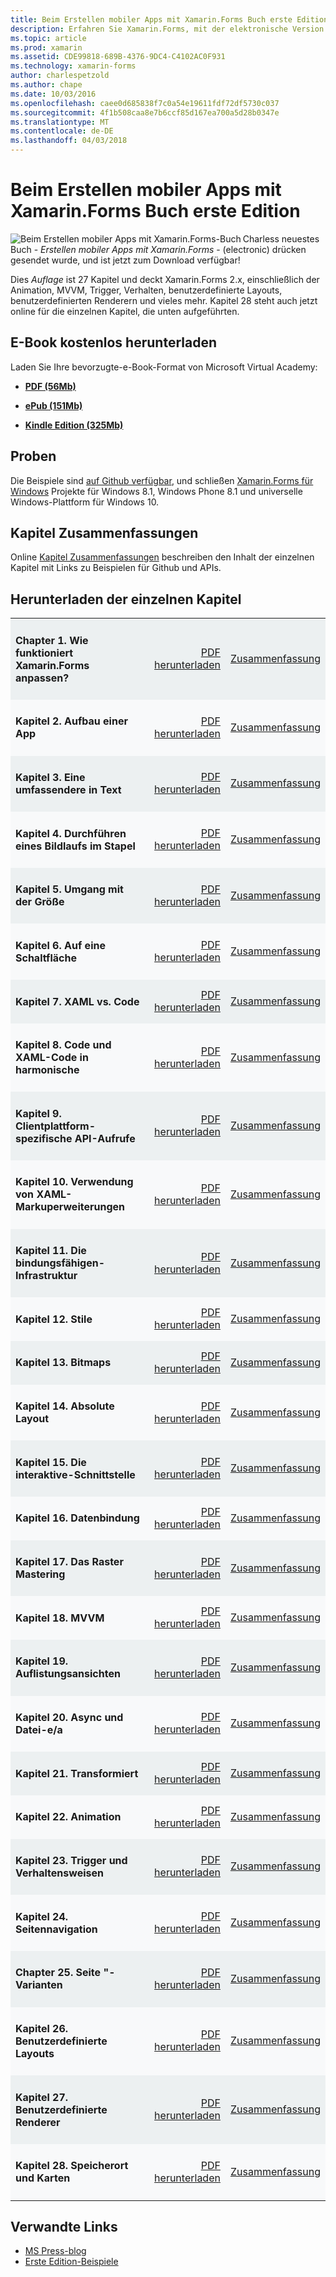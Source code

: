 ```yaml
---
title: Beim Erstellen mobiler Apps mit Xamarin.Forms Buch erste Edition
description: Erfahren Sie Xamarin.Forms, mit der elektronische Version des Buchs von Charles Petzold Mobile Apps erstellen.
ms.topic: article
ms.prod: xamarin
ms.assetid: CDE99818-689B-4376-9DC4-C4102AC0F931
ms.technology: xamarin-forms
author: charlespetzold
ms.author: chape
ms.date: 10/03/2016
ms.openlocfilehash: caee0d685838f7c0a54e19611fdf72df5730c037
ms.sourcegitcommit: 4f1b508caa8e7b6ccf85d167ea700a5d28b0347e
ms.translationtype: MT
ms.contentlocale: de-DE
ms.lasthandoff: 04/03/2018
---
```

# <a name="creating-mobile-apps-with-xamarinforms-book-first-edition"></a>Beim Erstellen mobiler Apps mit Xamarin.Forms Buch erste Edition

<p><img src="Images/Cover-sml.png" title="Beim Erstellen mobiler Apps mit Xamarin.Forms-Buch" align="left" />Charless neuestes Buch - <i>Erstellen mobiler Apps mit Xamarin.Forms</i> - (electronic) drücken gesendet wurde, und ist jetzt zum Download verfügbar!</p>

Dies *Auflage* ist 27 Kapitel und deckt Xamarin.Forms&nbsp;2.x, einschließlich der Animation, MVVM, Trigger, Verhalten, benutzerdefinierte Layouts, benutzerdefinierten Renderern und vieles mehr.
Kapitel 28 steht auch jetzt online für die einzelnen Kapitel, die unten aufgeführten.

## <a name="download-ebook-for-free"></a>E-Book kostenlos herunterladen

Laden Sie Ihre bevorzugte-e-Book-Format von Microsoft Virtual Academy:

*    [**PDF (56Mb)**](https://aka.ms/xamebook)

*    [**ePub (151Mb)**](https://aka.ms/xamebook/epub)

*    [**Kindle Edition (325Mb)**](https://aka.ms/xamebook/mobi)

## <a name="samples"></a>Proben

Die Beispiele sind [auf Github verfügbar](https://github.com/xamarin/xamarin-forms-book-samples), und schließen [Xamarin.Forms für Windows](~/xamarin-forms/platform/windows/index.md) Projekte für Windows 8.1, Windows Phone 8.1 und universelle Windows-Plattform für Windows 10.

## <a name="chapter-summaries"></a>Kapitel Zusammenfassungen

Online [Kapitel Zusammenfassungen](summaries/index.md) beschreiben den Inhalt der einzelnen Kapitel mit Links zu Beispielen für Github und APIs.

## <a name="download-individual-chapters"></a>Herunterladen der einzelnen Kapitel

<table style="border:0px; box-shadow:0 0px 0px" cellpadding="0" cellspacing="2" border="0" width="85%">
<tr style="background:#ecf0f1">
  <td style="border:0px;">
    <h4>Chapter 1. Wie funktioniert Xamarin.Forms anpassen?</h4>
  </td>
  <td style="border:0px;" align="right"><a href="https://download.xamarin.com/developer/xamarin-forms-book/XamarinFormsBook-Ch01-Apr2016.pdf">PDF herunterladen</a> </td>
  <td style="border:0px;" align="right"><a href="summaries/chapter01.md">Zusammenfassung</a></td>
</tr>
<tr style="background:#f8f9fa">
  <td style="border:0px;">
    <h4>Kapitel 2. Aufbau einer App</h4>
  </td>
  <td style="border:0px;" align="right"><a href="https://download.xamarin.com/developer/xamarin-forms-book/XamarinFormsBook-Ch02-Apr2016.pdf">PDF herunterladen</a> </td>
  <td style="border:0px;" align="right"><a href="summaries/chapter02.md">Zusammenfassung</a></td>
</tr>
<tr style="background:#ecf0f1">
  <td style="border:0px;">
    <h4>Kapitel 3. Eine umfassendere in Text</h4>
  </td>
  <td style="border:0px;" align="right"><a href="https://download.xamarin.com/developer/xamarin-forms-book/XamarinFormsBook-Ch03-Apr2016.pdf">PDF herunterladen</a> </td>
  <td style="border:0px;" align="right"><a href="summaries/chapter03.md">Zusammenfassung</a></td>
</tr>
<tr style="background:#f8f9fa">
  <td style="border:0px;">
    <h4>Kapitel 4. Durchführen eines Bildlaufs im Stapel</h4>
  </td>
  <td style="border:0px;" align="right"><a href="https://download.xamarin.com/developer/xamarin-forms-book/XamarinFormsBook-Ch04-Apr2016.pdf">PDF herunterladen</a> </td>
  <td style="border:0px;" align="right"><a href="summaries/chapter04.md">Zusammenfassung</a></td>
</tr>
<tr style="background:#ecf0f1">
  <td style="border:0px;">
    <h4>Kapitel 5. Umgang mit der Größe</h4>
  </td>
  <td style="border:0px;" align="right"><a href="https://download.xamarin.com/developer/xamarin-forms-book/XamarinFormsBook-Ch05-Apr2016.pdf">PDF herunterladen</a> </td>
  <td style="border:0px;" align="right"><a href="summaries/chapter05.md">Zusammenfassung</a></td>
</tr>
<tr style="background:#f8f9fa">
  <td style="border:0px;">
    <h4>Kapitel 6. Auf eine Schaltfläche</h4>
  </td>
  <td style="border:0px;" align="right"><a href="https://download.xamarin.com/developer/xamarin-forms-book/XamarinFormsBook-Ch06-Apr2016.pdf">PDF herunterladen</a> </td>
  <td style="border:0px;" align="right"><a href="summaries/chapter06.md">Zusammenfassung</a></td>
</tr>
<tr style="background:#ecf0f1">
  <td style="border:0px;">
    <h4>Kapitel 7. XAML vs. Code</h4>
  </td>
  <td style="border:0px;" align="right"><a href="https://download.xamarin.com/developer/xamarin-forms-book/XamarinFormsBook-Ch07-Apr2016.pdf">PDF herunterladen</a> </td>
  <td style="border:0px;" align="right"><a href="summaries/chapter07.md">Zusammenfassung</a></td>
</tr>
<tr style="background:#f8f9fa">
  <td style="border:0px;">
    <h4>Kapitel 8. Code und XAML-Code in harmonische</h4>
  </td>
  <td style="border:0px;" align="right"><a href="https://download.xamarin.com/developer/xamarin-forms-book/XamarinFormsBook-Ch08-Apr2016.pdf">PDF herunterladen</a> </td>
  <td style="border:0px;" align="right"><a href="summaries/chapter08.md">Zusammenfassung</a></td>
</tr>
<tr style="background:#ecf0f1">
  <td style="border:0px;">
    <h4>Kapitel 9. Clientplattform-spezifische API-Aufrufe</h4>
  </td>
  <td style="border:0px;" align="right"><a href="https://download.xamarin.com/developer/xamarin-forms-book/XamarinFormsBook-Ch09-Apr2016.pdf">PDF herunterladen</a> </td>
  <td style="border:0px;" align="right"><a href="summaries/chapter09.md">Zusammenfassung</a></td>
</tr>
<tr style="background:#f8f9fa">
  <td style="border:0px;">
    <h4>Kapitel 10. Verwendung von XAML-Markuperweiterungen</h4>
  </td>
  <td style="border:0px;" align="right"><a href="https://download.xamarin.com/developer/xamarin-forms-book/XamarinFormsBook-Ch10-Apr2016.pdf">PDF herunterladen</a> </td>
  <td style="border:0px;" align="right"><a href="summaries/chapter10.md">Zusammenfassung</a></td>
</tr>
<tr style="background:#ecf0f1">
  <td style="border:0px;">
    <h4>Kapitel 11. Die bindungsfähigen-Infrastruktur</h4>
  </td>
  <td style="border:0px;" align="right"><a href="https://download.xamarin.com/developer/xamarin-forms-book/XamarinFormsBook-Ch11-Apr2016.pdf">PDF herunterladen</a> </td>
  <td style="border:0px;" align="right"><a href="summaries/chapter11.md">Zusammenfassung</a></td>
</tr>
<tr style="background:#f8f9fa">
  <td style="border:0px;">
    <h4>Kapitel 12. Stile</h4>
  </td>
  <td style="border:0px;" align="right"><a href="https://download.xamarin.com/developer/xamarin-forms-book/XamarinFormsBook-Ch12-Apr2016.pdf">PDF herunterladen</a> </td>
  <td style="border:0px;" align="right"><a href="summaries/chapter12.md">Zusammenfassung</a></td>
</tr>
<tr style="background:#ecf0f1">
  <td style="border:0px;">
    <h4>Kapitel 13. Bitmaps</h4>
  </td>
  <td style="border:0px;" align="right"><a href="https://download.xamarin.com/developer/xamarin-forms-book/XamarinFormsBook-Ch13-Apr2016.pdf">PDF herunterladen</a> </td>
  <td style="border:0px;" align="right"><a href="summaries/chapter13.md">Zusammenfassung</a></td>
</tr>
<tr style="background:#f8f9fa">
  <td style="border:0px;">
    <h4>Kapitel 14. Absolute Layout</h4>
  </td>
  <td style="border:0px;" align="right"><a href="https://download.xamarin.com/developer/xamarin-forms-book/XamarinFormsBook-Ch14-Apr2016.pdf">PDF herunterladen</a> </td>
  <td style="border:0px;" align="right"><a href="summaries/chapter14.md">Zusammenfassung</a></td>
</tr>
<tr style="background:#ecf0f1">
  <td style="border:0px;">
    <h4>Kapitel 15. Die interaktive-Schnittstelle</h4>
  </td>
  <td style="border:0px;" align="right"><a href="https://download.xamarin.com/developer/xamarin-forms-book/XamarinFormsBook-Ch15-Apr2016.pdf">PDF herunterladen</a> </td>
  <td style="border:0px;" align="right"><a href="summaries/chapter15.md">Zusammenfassung</a></td>
</tr>
<tr style="background:#f8f9fa">
  <td style="border:0px;">
    <h4>Kapitel 16. Datenbindung</h4>
  </td>
  <td style="border:0px;" align="right"><a href="https://download.xamarin.com/developer/xamarin-forms-book/XamarinFormsBook-Ch16-Apr2016.pdf">PDF herunterladen</a> </td>
  <td style="border:0px;" align="right"><a href="summaries/chapter16.md">Zusammenfassung</a></td>
</tr>
<tr style="background:#ecf0f1">
  <td style="border:0px;">
    <h4>Kapitel 17. Das Raster Mastering</h4>
  </td>
  <td style="border:0px;" align="right"><a href="https://download.xamarin.com/developer/xamarin-forms-book/XamarinFormsBook-Ch17-Apr2016.pdf">PDF herunterladen</a> </td>
  <td style="border:0px;" align="right"><a href="summaries/chapter17.md">Zusammenfassung</a></td></tr>
<tr style="background:#f8f9fa">
  <td style="border:0px;">
    <h4>Kapitel 18. MVVM</h4>
  </td>
  <td style="border:0px;" align="right"><a href="https://download.xamarin.com/developer/xamarin-forms-book/XamarinFormsBook-Ch18-Apr2016.pdf">PDF herunterladen</a> </td>
  <td style="border:0px;" align="right"><a href="summaries/chapter18.md">Zusammenfassung</a></td></tr>
<tr style="background:#ecf0f1">
  <td style="border:0px;">
    <h4>Kapitel 19. Auflistungsansichten</h4>
  </td>
  <td style="border:0px;" align="right"><a href="https://download.xamarin.com/developer/xamarin-forms-book/XamarinFormsBook-Ch19-Apr2016.pdf">PDF herunterladen</a> </td>
  <td style="border:0px;" align="right"><a href="summaries/chapter19.md">Zusammenfassung</a></td></tr>
<tr style="background:#f8f9fa">
  <td style="border:0px;">
    <h4>Kapitel 20. Async und Datei-e/a</h4>
  </td>
  <td style="border:0px;" align="right"><a href="https://download.xamarin.com/developer/xamarin-forms-book/XamarinFormsBook-Ch20-Apr2016.pdf">PDF herunterladen</a> </td>
  <td style="border:0px;" align="right"><a href="summaries/chapter20.md">Zusammenfassung</a></td></tr>
<tr style="background:#ecf0f1">
  <td style="border:0px;">
    <h4>Kapitel 21. Transformiert</h4>
  </td>
  <td style="border:0px;" align="right"><a href="https://download.xamarin.com/developer/xamarin-forms-book/XamarinFormsBook-Ch21-Apr2016.pdf">PDF herunterladen</a> </td>
  <td style="border:0px;" align="right"><a href="summaries/chapter21.md">Zusammenfassung</a></td></tr>
</tr>
<tr style="background:#f8f9fa">
  <td style="border:0px;">
    <h4>Kapitel 22. Animation</h4>
  </td>
  <td style="border:0px;" align="right"><a href="https://download.xamarin.com/developer/xamarin-forms-book/XamarinFormsBook-Ch22-Apr2016.pdf">PDF herunterladen</a> </td>
  <td style="border:0px;" align="right"><a href="summaries/chapter22.md">Zusammenfassung</a></td></tr>
</tr>
<tr style="background:#ecf0f1">
  <td style="border:0px;">
    <h4>Kapitel 23. Trigger und Verhaltensweisen</h4>
  </td>
  <td style="border:0px;" align="right"><a href="https://download.xamarin.com/developer/xamarin-forms-book/XamarinFormsBook-Ch23-Apr2016.pdf">PDF herunterladen</a> </td>
  <td style="border:0px;" align="right"><a href="summaries/chapter23.md">Zusammenfassung</a></td></tr>
</tr>
<tr style="background:#f8f9fa">
  <td style="border:0px;">
    <h4>Kapitel 24. Seitennavigation</h4>
  </td>
  <td style="border:0px;" align="right"><a href="https://download.xamarin.com/developer/xamarin-forms-book/XamarinFormsBook-Ch24-Apr2016.pdf">PDF herunterladen</a> </td>
  <td style="border:0px;" align="right"><a href="summaries/chapter24.md">Zusammenfassung</a></td></tr>
</tr>
<tr style="background:#ecf0f1">
  <td style="border:0px;">
    <h4>Chapter 25. Seite "-Varianten</h4>
  </td>
  <td style="border:0px;" align="right"><a href="https://download.xamarin.com/developer/xamarin-forms-book/XamarinFormsBook-Ch25-Apr2016.pdf">PDF herunterladen</a> </td>
  <td style="border:0px;" align="right"><a href="summaries/chapter25.md">Zusammenfassung</a></td></tr>
</tr>
<tr style="background:#f8f9fa">
  <td style="border:0px;">
    <h4>Kapitel 26. Benutzerdefinierte Layouts</h4>
  </td>
  <td style="border:0px;" align="right"><a href="https://download.xamarin.com/developer/xamarin-forms-book/XamarinFormsBook-Ch26-Apr2016.pdf">PDF herunterladen</a> </td>
  <td style="border:0px;" align="right"><a href="summaries/chapter26.md">Zusammenfassung</a></td></tr>
</tr>
<tr style="background:#ecf0f1">
  <td style="border:0px;">
    <h4>Kapitel 27. Benutzerdefinierte Renderer</h4>
  </td>
  <td style="border:0px;" align="right"><a href="https://download.xamarin.com/developer/xamarin-forms-book/XamarinFormsBook-Ch27-Apr2016.pdf">PDF herunterladen</a> </td>
  <td style="border:0px;" align="right"><a href="summaries/chapter27.md">Zusammenfassung</a></td></tr>
</tr>
<tr style="background:#f8f9fa">
  <td style="border:0px;">
    <h4>Kapitel 28. Speicherort und Karten</h4>
  </td>
  <td style="border:0px;" align="right"><a href="https://download.xamarin.com/developer/xamarin-forms-book/XamarinFormsBook-Ch28-Aug2016.pdf">PDF herunterladen</a> </td>
  <td style="border:0px;" align="right"><a href="summaries/chapter28.md">Zusammenfassung</a></td></tr>
</tr>
</table>



## <a name="related-links"></a>Verwandte Links

- [MS Press-blog](https://blogs.msdn.microsoft.com/microsoft_press/2016/03/31/free-ebook-creating-mobile-apps-with-xamarin-forms/)
- [Erste Edition-Beispiele](https://github.com/xamarin/xamarin-forms-book-samples)
